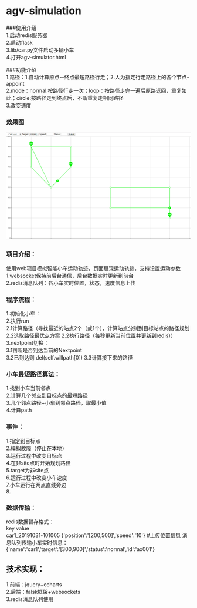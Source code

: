# agv-simulation
###使用介绍   
1.启动redis服务器    
2.启动flask  
3.lib/car.py文件启动多辆小车   
4.打开agv-simulator.html    

###功能介绍    
1.路径：1.自动计算原点--终点最短路径行走；2.人为指定行走路径上的各个节点-appoint    
2.mode：normal:按路径行走一次；loop：按路径走完一遍后原路返回，重复如此；circle:按路径走到终点后，不断重复走相同路径    
3.改变速度    

### 效果图  
![avatar](static/img/agv-car.PNG)

### 项目介绍：  
使用web项目模拟智能小车运动轨迹，页面展现运动轨迹，支持设置运动参数    
1.websocket保持前后台通信，后台数据实时更新到前台       
2.redis消息队列：各小车实时位置，状态，速度信息上传    

### 程序流程：    
1.初始化小车：   
2.执行run    
2.1计算路径（寻找最近的站点2个（或1个），计算站点分别到目标站点的路径规划    
2.2选取路径最优点方案
2.2执行路径（每秒更新当前位置并更新到redis）)    
3.nextpoint切换：    
3.1判断是否到达当前的Nextpoint    
3.2已到达则 del(self.willpath[0])
3.3计算接下来的路径


### 小车最短路径算法：    
1.找到小车当前邻点    
2.计算几个邻点到目标点的最短路径    
3.几个邻点路径+小车到邻点路径，取最小值   
4.计算path


### 事件：    
1.指定到目标点    
2.模拟故障（停止在本地）    
3.运行过程中改变目标点    
4.在非site点时开始规划路径    
5.target为非site点    
6.运行过程中改变小车速度   
7.小车运行在两点直线旁边   
8.    

### 数据传输：    
redis数据暂存格式：    
key  value  
car1_20191031-101005 {'position':'[200,500]','speed':'10'} #上传位置信息
消息队列传输小车实时信息：    
{'name':'car1','target':'[300,900]','status':'normal','id':'ax001'}    


## 技术实现：  
1.前端：jquery+echarts  
2.后端：falsk框架+websockets  
3.redis消息队列使用
